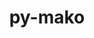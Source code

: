 ---
title: "py-mako"
layout: cache
categories: [package, v0.18.1]
meta: {"versions": ["1.1.6"], "compilers": ["gcc@=7.3.1", "gcc@=7.5.0"], "oss": ["amzn2", "ubuntu18.04"], "platforms": ["linux"], "targets": ["aarch64", "graviton2", "x86_64", "x86_64_v3", "x86_64_v4"], "stacks": ["aws-isc", "aws-isc-aarch64", "data-vis-sdk", "e4s", "root"], "num_specs": 6, "num_specs_by_stack": {"data-vis-sdk": 1, "root": 6, "e4s": 1, "aws-isc": 2, "aws-isc-aarch64": 2}}
spec_details: [{"hash": "j7pf3mavyiax3lc3ew3mxnqfzwp5idvc", "compiler": "gcc@=7.5.0", "versions": ["1.1.6"], "os": "ubuntu18.04", "platform": "linux", "target": "x86_64", "variants": [], "stacks": ["data-vis-sdk", "root"], "size": "-", "tarball": "https://binaries.spack.io/v0.18.1/build_cache/linux-ubuntu18.04-x86_64/gcc-7.5.0/py-mako-1.1.6/linux-ubuntu18.04-x86_64-gcc-7.5.0-py-mako-1.1.6-j7pf3mavyiax3lc3ew3mxnqfzwp5idvc.spack"}, {"hash": "g7hotcir5a2z7snnoqz23otybev3zujb", "compiler": "gcc@=7.5.0", "versions": ["1.1.6"], "os": "ubuntu18.04", "platform": "linux", "target": "x86_64", "variants": [], "stacks": ["e4s", "root"], "size": "-", "tarball": "https://binaries.spack.io/v0.18.1/build_cache/linux-ubuntu18.04-x86_64/gcc-7.5.0/py-mako-1.1.6/linux-ubuntu18.04-x86_64-gcc-7.5.0-py-mako-1.1.6-g7hotcir5a2z7snnoqz23otybev3zujb.spack"}, {"hash": "4ntbxxvdbmqaj6w2ir7kdbw5y4tw6rei", "compiler": "gcc@=7.3.1", "versions": ["1.1.6"], "os": "amzn2", "platform": "linux", "target": "x86_64_v4", "variants": [], "stacks": ["aws-isc", "root"], "size": "-", "tarball": "https://binaries.spack.io/v0.18.1/build_cache/linux-amzn2-x86_64_v4/gcc-7.3.1/py-mako-1.1.6/linux-amzn2-x86_64_v4-gcc-7.3.1-py-mako-1.1.6-4ntbxxvdbmqaj6w2ir7kdbw5y4tw6rei.spack"}, {"hash": "4xiglx6k7crunuu4stros4vieki4ro3i", "compiler": "gcc@=7.3.1", "versions": ["1.1.6"], "os": "amzn2", "platform": "linux", "target": "aarch64", "variants": [], "stacks": ["root", "aws-isc-aarch64"], "size": "-", "tarball": "https://binaries.spack.io/v0.18.1/build_cache/linux-amzn2-aarch64/gcc-7.3.1/py-mako-1.1.6/linux-amzn2-aarch64-gcc-7.3.1-py-mako-1.1.6-4xiglx6k7crunuu4stros4vieki4ro3i.spack"}, {"hash": "pursubjcmpkymfvcaojlfflylemjiado", "compiler": "gcc@=7.3.1", "versions": ["1.1.6"], "os": "amzn2", "platform": "linux", "target": "x86_64_v3", "variants": [], "stacks": ["aws-isc", "root"], "size": "-", "tarball": "https://binaries.spack.io/v0.18.1/build_cache/linux-amzn2-x86_64_v3/gcc-7.3.1/py-mako-1.1.6/linux-amzn2-x86_64_v3-gcc-7.3.1-py-mako-1.1.6-pursubjcmpkymfvcaojlfflylemjiado.spack"}, {"hash": "aswjorf6n2lddelus7ar2yzua6zrqhfs", "compiler": "gcc@=7.3.1", "versions": ["1.1.6"], "os": "amzn2", "platform": "linux", "target": "graviton2", "variants": [], "stacks": ["root", "aws-isc-aarch64"], "size": "-", "tarball": "https://binaries.spack.io/v0.18.1/build_cache/linux-amzn2-graviton2/gcc-7.3.1/py-mako-1.1.6/linux-amzn2-graviton2-gcc-7.3.1-py-mako-1.1.6-aswjorf6n2lddelus7ar2yzua6zrqhfs.spack"}]
---
